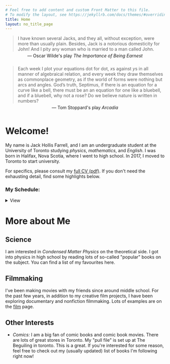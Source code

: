 ```yaml
---
# Feel free to add content and custom Front Matter to this file.
# To modify the layout, see https://jekyllrb.com/docs/themes/#overriding-theme-defaults
title: Home
layout: no_title_page
---
```

> I have known several Jacks, and they all, without exception, were more than usually plain. Besides, Jack is a notorious domesticity for John! And I pity any woman who is married to a man called John.
<p style = "text-align: center;position:relative;top:-0.75em;margin-left:20px;margin-right:20px"> &mdash; Oscar Wilde's play <i>The Importance of Being Earnest</i></p>

> Each week I plot your equations dot for dot, *x*s against *y*s in all manner of algebraical relation, and every week they draw themselves as commonplace geometry, as if the world of forms were nothing but arcs and angles.  God’s truth, Septimus, if there is an equation for a curve like a bell, there must be an an equation for one like a bluebell, and if a bluebell, why not a rose?  Do we believe nature is written in numbers?
<p style = "text-align: center;position:relative;top:-0.75em;margin-left:20px;margin-right:20px"> &mdash; Tom Stoppard's play <i>Arcadia</i></p>

# Welcome!
My name is Jack Hollis Farrell, and I am an undergraduate student at the University of Toronto studying *physics*, *mathematics*, and *English*.
I was born in Halifax, Nova Scotia, where I went to high school.  In 2017, I moved to Toronto to start university.

For specifics, please consult my [full CV (pdf)](/assets/CV.pdf). If you don't need the exhausting detail, find some highlights below.

<h3>My Schedule:</h3>
<details><summary>View</summary>
<div style="margin-top:1em;margin-bottom:1em">
  <div style="position:relative;padding-top:75%;">
    <iframe src="https://calendar.google.com/calendar/embed?height=600&amp;wkst=1&amp;bgcolor=%23ffffff&amp;ctz=America%2FHalifax&amp;src=MnJyN2RwZGY4dm5mbnFidHFuNzlzZzg3NzRAZ3JvdXAuY2FsZW5kYXIuZ29vZ2xlLmNvbQ&amp;src=ZWdpbGM0Z21ydDIwamQ0NmE1Y29nOTN1MWNAZ3JvdXAuY2FsZW5kYXIuZ29vZ2xlLmNvbQ&amp;src=MDV2dmFlZGRwODNkMTBvaWlrOTVpbWs2cjBAZ3JvdXAuY2FsZW5kYXIuZ29vZ2xlLmNvbQ&amp;src=bm1wYmNsaDkydmYxOGpucG81Njh2b2prbmdAZ3JvdXAuY2FsZW5kYXIuZ29vZ2xlLmNvbQ&amp;src=Zm1yc2VyODFkazdvcm50bTU5aHI3aG1jOW9AZ3JvdXAuY2FsZW5kYXIuZ29vZ2xlLmNvbQ&amp;color=%23F09300&amp;color=%23039BE5&amp;color=%23B39DDB&amp;color=%233F51B5&amp;color=%237986CB&amp;title=Jack&#39;s%20Schedule&amp;showDate=1&amp;showPrint=0&amp;showCalendars=0&mode=WEEK" frameborder="0" allowfullscreen
      style="position:absolute;top:0;left:0;width:100%;height:100%;"></iframe>
  </div>
</div>
</details>

# More about Me
## Science
I am interested in *Condensed Matter Physics* on the theoretical side.  I got into physics in high school by reading lots of so-called "popular" books on the subject.  You can find a list of my favourites here.

## Filmmaking
 I've been making movies with my friends since around middle school.  For the past few years, in addition to my creative film projects, I have been exploring documentary and nonfiction filmmaking.  Lots of examples are on the <a href = "/film/">film</a> page.

## Other Interests
- *Comics:* I am a big fan of comic books and comic book movies.  There are lots of great stores in Toronto.  My "pull file" is set up at The Beguiling in toronto.  This is a great.  If you're interested for some reason, feel free to check out my (usually updated) list of books I'm following right now!
